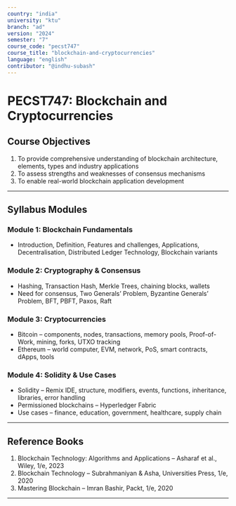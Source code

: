 ```yaml
---
country: "india"
university: "ktu"
branch: "ad"
version: "2024"
semester: "7"
course_code: "pecst747"
course_title: "blockchain-and-cryptocurrencies"
language: "english"
contributor: "@indhu-subash"
---
```


# PECST747: Blockchain and Cryptocurrencies  

## Course Objectives

1. To provide comprehensive understanding of blockchain architecture, elements, types and industry applications  
2. To assess strengths and weaknesses of consensus mechanisms  
3. To enable real-world blockchain application development  

---

## Syllabus Modules

### Module 1: Blockchain Fundamentals
- Introduction, Definition, Features and challenges, Applications, Decentralisation, Distributed Ledger Technology, Blockchain variants  

### Module 2: Cryptography & Consensus
- Hashing, Transaction Hash, Merkle Trees, chaining blocks, wallets  
- Need for consensus, Two Generals’ Problem, Byzantine Generals’ Problem, BFT, PBFT, Paxos, Raft  

### Module 3: Cryptocurrencies
- Bitcoin – components, nodes, transactions, memory pools, Proof-of-Work, mining, forks, UTXO tracking  
- Ethereum – world computer, EVM, network, PoS, smart contracts, dApps, tools  

### Module 4: Solidity & Use Cases
- Solidity – Remix IDE, structure, modifiers, events, functions, inheritance, libraries, error handling  
- Permissioned blockchains – Hyperledger Fabric  
- Use cases – finance, education, government, healthcare, supply chain  

---

## Reference Books

1. Blockchain Technology: Algorithms and Applications – Asharaf et al., Wiley, 1/e, 2023  
2. Blockchain Technology – Subrahmaniyan & Asha, Universities Press, 1/e, 2020  
3. Mastering Blockchain – Imran Bashir, Packt, 1/e, 2020  

---
